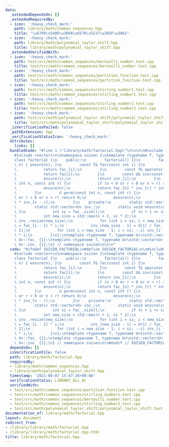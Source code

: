 ```yaml
---
data:
  _extendedDependsOn: []
  _extendedRequiredBy:
  - icon: ':heavy_check_mark:'
    path: library/math/common_sequences.hpp
    title: "\u6709\u540D\u306A\u6570\u5217\u305F\u3061"
  - icon: ':heavy_check_mark:'
    path: library/math/polynomial_taylor_shift.hpp
    title: library/math/polynomial_taylor_shift.hpp
  _extendedVerifiedWith:
  - icon: ':heavy_check_mark:'
    path: test/src/math/common_sequences/bernoulli_number.test.cpp
    title: test/src/math/common_sequences/bernoulli_number.test.cpp
  - icon: ':heavy_check_mark:'
    path: test/src/math/common_sequences/partition_function.test.cpp
    title: test/src/math/common_sequences/partition_function.test.cpp
  - icon: ':heavy_check_mark:'
    path: test/src/math/common_sequences/stirling_number1.test.cpp
    title: test/src/math/common_sequences/stirling_number1.test.cpp
  - icon: ':heavy_check_mark:'
    path: test/src/math/common_sequences/stirling_number2.test.cpp
    title: test/src/math/common_sequences/stirling_number2.test.cpp
  - icon: ':heavy_check_mark:'
    path: test/src/math/polynomial_taylor_shift/polynomial_taylor_shift.test.cpp
    title: test/src/math/polynomial_taylor_shift/polynomial_taylor_shift.test.cpp
  _isVerificationFailed: false
  _pathExtension: hpp
  _verificationStatusIcon: ':heavy_check_mark:'
  attributes:
    links: []
  bundledCode: "#line 1 \"library/math/factorial.hpp\"\n\n\n\n#include <cassert>\n\
    #include <vector>\n\nnamespace suisen {\ntemplate <typename T, typename U = T>\n\
    class factorial {\n    public:\n        factorial() {}\n        factorial(int\
    \ n) { ensure(n); }\n        const T& fac(const int i) {\n            ensure(i);\n\
    \            return fac_[i];\n        }\n        const T& operator()(int i) {\n\
    \            return fac(i);\n        }\n        const U& inv(const int i) {\n\
    \            ensure(i);\n            return inv_[i];\n        }\n        U binom(const\
    \ int n, const int r) {\n            if (n < 0 or r < 0 or n < r) return 0;\n\
    \            ensure(n);\n            return fac_[n] * inv_[r] * inv_[n - r];\n\
    \        }\n        U perm(const int n, const int r) {\n            if (n < 0\
    \ or r < 0 or n < r) return 0;\n            ensure(n);\n            return fac_[n]\
    \ * inv_[n - r];\n        }\n    private:\n        static std::vector<T> fac_;\n\
    \        static std::vector<U> inv_;\n        static void ensure(const int n)\
    \ {\n            int sz = fac_.size();\n            if (n + 1 <= sz) return;\n\
    \            int new_size = std::max(n + 1, sz * 2);\n            fac_.resize(new_size),\
    \ inv_.resize(new_size);\n            for (int i = sz; i < new_size; ++i) fac_[i]\
    \ = fac_[i - 1] * i;\n            inv_[new_size - 1] = U(1) / fac_[new_size -\
    \ 1];\n            for (int i = new_size - 1; i > sz; --i) inv_[i - 1] = inv_[i]\
    \ * i;\n        }\n};\ntemplate <typename T, typename U>\nstd::vector<T> factorial<T,\
    \ U>::fac_ {1};\ntemplate <typename T, typename U>\nstd::vector<U> factorial<T,\
    \ U>::inv_ {1};\n} // namespace suisen\n\n\n"
  code: "#ifndef SUISEN_FACTORIAL\n#define SUISEN_FACTORIAL\n\n#include <cassert>\n\
    #include <vector>\n\nnamespace suisen {\ntemplate <typename T, typename U = T>\n\
    class factorial {\n    public:\n        factorial() {}\n        factorial(int\
    \ n) { ensure(n); }\n        const T& fac(const int i) {\n            ensure(i);\n\
    \            return fac_[i];\n        }\n        const T& operator()(int i) {\n\
    \            return fac(i);\n        }\n        const U& inv(const int i) {\n\
    \            ensure(i);\n            return inv_[i];\n        }\n        U binom(const\
    \ int n, const int r) {\n            if (n < 0 or r < 0 or n < r) return 0;\n\
    \            ensure(n);\n            return fac_[n] * inv_[r] * inv_[n - r];\n\
    \        }\n        U perm(const int n, const int r) {\n            if (n < 0\
    \ or r < 0 or n < r) return 0;\n            ensure(n);\n            return fac_[n]\
    \ * inv_[n - r];\n        }\n    private:\n        static std::vector<T> fac_;\n\
    \        static std::vector<U> inv_;\n        static void ensure(const int n)\
    \ {\n            int sz = fac_.size();\n            if (n + 1 <= sz) return;\n\
    \            int new_size = std::max(n + 1, sz * 2);\n            fac_.resize(new_size),\
    \ inv_.resize(new_size);\n            for (int i = sz; i < new_size; ++i) fac_[i]\
    \ = fac_[i - 1] * i;\n            inv_[new_size - 1] = U(1) / fac_[new_size -\
    \ 1];\n            for (int i = new_size - 1; i > sz; --i) inv_[i - 1] = inv_[i]\
    \ * i;\n        }\n};\ntemplate <typename T, typename U>\nstd::vector<T> factorial<T,\
    \ U>::fac_ {1};\ntemplate <typename T, typename U>\nstd::vector<U> factorial<T,\
    \ U>::inv_ {1};\n} // namespace suisen\n\n#endif // SUISEN_FACTORIAL\n"
  dependsOn: []
  isVerificationFile: false
  path: library/math/factorial.hpp
  requiredBy:
  - library/math/common_sequences.hpp
  - library/math/polynomial_taylor_shift.hpp
  timestamp: '2021-08-07 15:47:26+09:00'
  verificationStatus: LIBRARY_ALL_AC
  verifiedWith:
  - test/src/math/common_sequences/partition_function.test.cpp
  - test/src/math/common_sequences/stirling_number1.test.cpp
  - test/src/math/common_sequences/bernoulli_number.test.cpp
  - test/src/math/common_sequences/stirling_number2.test.cpp
  - test/src/math/polynomial_taylor_shift/polynomial_taylor_shift.test.cpp
documentation_of: library/math/factorial.hpp
layout: document
redirect_from:
- /library/library/math/factorial.hpp
- /library/library/math/factorial.hpp.html
title: library/math/factorial.hpp
---
```

